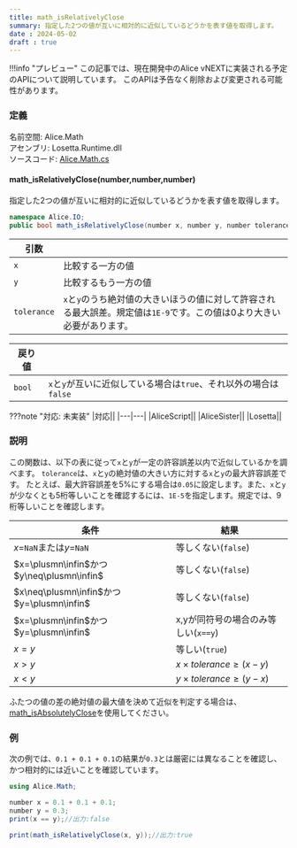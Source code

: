 ```yaml
---
title: math_isRelativelyClose
summary: 指定した2つの値が互いに相対的に近似しているどうかを表す値を取得します。
date : 2024-05-02
draft : true
---
```


!!!info "プレビュー"
    この記事では、現在開発中のAlice vNEXTに実装される予定のAPIについて説明しています。
    このAPIは予告なく削除および変更される可能性があります。

### 定義
名前空間: Alice.Math<br/>
アセンブリ: Losetta.Runtime.dll<br/>
ソースコード: [Alice.Math.cs](https://github.com/WSOFT-Project/Losetta/blob/master/Losetta.Runtime/Alice.Math.cs)

#### math_isRelativelyClose(number,number,number)

指定した2つの値が互いに相対的に近似しているどうかを表す値を取得します。

```cs title="AliceScript"
namespace Alice.IO;
public bool math_isRelativelyClose(number x, number y, number tolerance = 1E-9) requires(tolerance > 0);
```

|引数| |
|-|-|
|`x`|比較する一方の値|
|`y`|比較するもう一方の値|
|`tolerance`|`x`と`y`のうち絶対値の大きいほうの値に対して許容される最大誤差。規定値は`1E-9`です。この値は0より大きい必要があります。|

|戻り値| |
|-|-|
|`bool`|`x`と`y`が互いに近似している場合は`true`、それ以外の場合は`false`|

???note "対応: 未実装"
    |対応||
    |---|---|
    |AliceScript||
    |AliceSister||
    |Losetta||

### 説明
この関数は、以下の表に従って`x`と`y`が一定の許容誤差以内で近似しているかを調べます。
`tolerance`は、`x`と`y`の絶対値の大きい方に対する`x`と`y`の最大許容誤差です。
たとえば、最大許容誤差を5%にする場合は`0.05`に設定します。また、`x`と`y`が少なくとも5桁等しいことを確認するには、`1E-5`を指定します。規定では、9桁等しいことを確認します。

条件|結果
---|---
$x=$`NaN`または$y=$`NaN`|等しくない(`false`)
$x=\plusmn\infin$かつ$y\neq\plusmn\infin$|等しくない(`false`)
$x\neq\plusmn\infin$かつ$y=\plusmn\infin$|等しくない(`false`)
$x=\plusmn\infin$かつ$y=\plusmn\infin$|x,yが同符号の場合のみ等しい(`x==y`)
$x=y$|等しい(`true`)
$x>y$|$x\times tolerance \geq (x - y)$
$x<y$|$y\times tolerance \geq (y - x)$

ふたつの値の差の絶対値の最大値を決めて近似を判定する場合は、[math_isAbsolutelyClose](./math_isabsolutelyclose.md)を使用してください。

### 例
次の例では、`0.1 + 0.1 + 0.1`の結果が`0.3`とは厳密には異なることを確認し、かつ相対的には近いことを確認しています。

```cs title="AliceScript"
using Alice.Math;

number x = 0.1 + 0.1 + 0.1;
number y = 0.3;
print(x == y);//出力:false

print(math_isRelativelyClose(x, y));//出力:true
```
